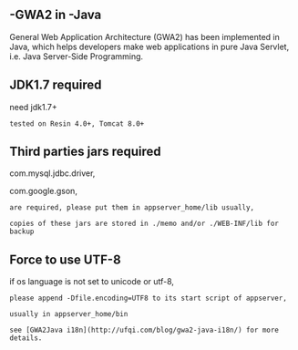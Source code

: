 ## -GWA2 in -Java

General Web Application Architecture (GWA2) has been implemented in Java, which helps developers make web applications in pure Java Servlet, i.e. Java Server-Side Programming.

## JDK1.7 required ##
need jdk1.7+
	
	tested on Resin 4.0+, Tomcat 8.0+

## Third parties jars required  ##
com.mysql.jdbc.driver,

com.google.gson,

	are required, please put them in appserver_home/lib usually,
	
	copies of these jars are stored in ./memo and/or ./WEB-INF/lib for backup

## Force to use UTF-8 ##
if os language is not set to unicode or utf-8, 

	please append -Dfile.encoding=UTF8 to its start script of appserver,
	
	usually in appserver_home/bin
	
	see [GWA2Java i18n](http://ufqi.com/blog/gwa2-java-i18n/) for more details.
